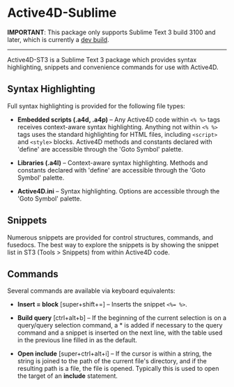 Active4D-Sublime
================

**IMPORTANT**: This package only supports Sublime Text 3 build 3100 and later, which is currently a [dev build](https://www.sublimetext.com/3dev).

---

Active4D-ST3 is a Sublime Text 3 package which provides syntax highlighting, snippets and convenience commands for use with Active4D.

## Syntax Highlighting
Full syntax highlighting is provided for the following file types:

* **Embedded scripts (.a4d, .a4p)** – Any Active4D code within `<% %>` tags receives context-aware syntax highlighting. Anything not within `<% %>` tags uses the standard highlighting for HTML files, including `<script>` and `<style>` blocks. Active4D methods and constants declared with 'define' are accessible through the 'Goto Symbol' palette.

* **Libraries (.a4l)** – Context-aware syntax highlighting. Methods and constants declared with 'define' are accessible through the 'Goto Symbol' palette.

* **Active4D.ini** – Syntax highlighting. Options are accessible through the 'Goto Symbol' palette.

## Snippets
Numerous snippets are provided for control structures, commands, and fusedocs. The best way to explore the snippets is by showing the snippet list in ST3 (Tools > Snippets) from within Active4D code.

## Commands
Several commands are available via keyboard equivalents:

* **Insert = block** [super+shift+=] – Inserts the snippet `<%= %>`.

* **Build query** [ctrl+alt+b] – If the beginning of the current selection is on a query/query selection command, a * is added if necessary to the query command and a snippet is inserted on the next line, with the table used in the previous line filled in as the default.

* **Open include** [super+ctrl+alt+i] – If the cursor is within a string, the string is joined to the path of the current file's directory, and if the resulting path is a file, the file is opened. Typically this is used to open the target of an **include** statement.
